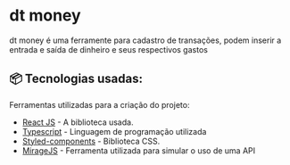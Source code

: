 # dt money

dt money é uma ferramente para cadastro de transações, podem inserir a entrada e saída de dinheiro e seus respectivos gastos

## 📦 Tecnologias usadas:

Ferramentas utilizadas para a criação do projeto:

* [React JS](https://react.dev/) - A biblioteca usada.
* [Typescript](https://www.typescriptlang.org/) - Linguagem de programação utilizada
* [Styled-components](https://styled-components.com/) - Biblioteca CSS. 
* [MirageJS](https://miragejs.com/) - Ferramenta utilizada para simular o uso de uma API
